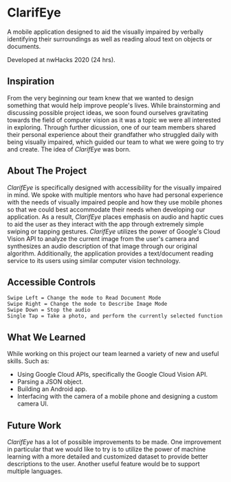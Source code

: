 # ClarifEye

A mobile application designed to aid the visually impaired by verbally identifying their surroundings as well as reading aloud text on objects or documents.

Developed at nwHacks 2020 (24 hrs).

## Inspiration
From the very beginning our team knew that we wanted to design something that would help improve people's lives. While brainstorming and discussing possible project ideas, we soon found ourselves gravitating towards the field of computer vision as it was a topic we were all interested in exploring. Through further dicussion, one of our team members shared their personal experience about their grandfather who struggled daily with being visually impaired, which guided our team to what we were going to try and create. The idea of <i>ClarifEye</i> was born.

## About The Project
<i>ClarifEye</i> is specifically designed with accessibility for the visually impaired in mind. We spoke with multiple mentors who have had personal experience with the needs of visually impaired people and how they use mobile phones so that we could best accommodate their needs when developing our application. As a result, <i>ClarifEye</i> places emphasis on audio and haptic cues to aid the user as they interact with the app through extremely simple swiping or tapping gestures. <i>ClarifEye</i> utilizes the power of Google's Cloud Vision API to analyze the current image from the user's camera and synthesizes an audio description of that image through our original algorithm. Additionally, the application provides a text/document reading service to its users using similar computer vision technology.

## Accessible Controls

<pre><code>Swipe Left = Change the mode to Read Document Mode
Swipe Right = Change the mode to Describe Image Mode
Swipe Down = Stop the audio
Single Tap = Take a photo, and perform the currently selected function</code></pre>

## What We Learned

While working on this project our team learned a variety of new and useful skills. Such as:

<ul>
<li>Using Google Cloud APIs, specifically the Google Cloud Vision API.</li>
<li>Parsing a JSON object.</li>
<li>Building an Android app.</li>
<li>Interfacing with the camera of a mobile phone and designing a custom camera UI.</li>
</ul>

## Future Work

<i>ClarifEye</i> has a lot of possible improvements to be made. One improvement in particular that we would like to try is to utilize the power of machine learning with a more detailed and customized dataset to provide better descriptions to the user. Another useful feature would be to support multiple languages.
